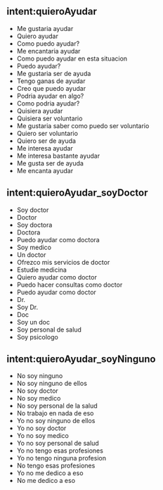 ## intent:quieroAyudar
- Me gustaria ayudar
- Quiero ayudar
- Como puedo ayudar?
- Me encantaria ayudar
- Como puedo ayudar en esta situacion
- Puedo ayudar?
- Me gustaria ser de ayuda
- Tengo ganas de ayudar
- Creo que puedo ayudar
- Podria ayudar en algo?
- Como podria ayudar?
- Quisiera ayudar
- Quisiera ser voluntario
- Me gustaria saber como puedo ser voluntario
- Quiero ser voluntario
- Quiero ser de ayuda
- Me interesa ayudar
- Me interesa bastante ayudar
- Me gusta ser de ayuda
- Me encanta ayudar

## intent:quieroAyudar_soyDoctor
- Soy doctor
- Doctor
- Soy doctora
- Doctora
- Puedo ayudar como doctora
- Soy medico
- Un doctor
- Ofrezco mis servicios de doctor
- Estudie medicina
- Quiero ayudar como doctor
- Puedo hacer consultas como doctor
- Puedo ayudar como doctor
- Dr.
- Soy Dr.
- Doc
- Soy un doc
- Soy personal de salud
- Soy psicologo

## intent:quieroAyudar_soyNinguno
- No soy ninguno
- No soy ninguno de ellos
- No soy doctor
- No soy medico
- No soy personal de la salud
- No trabajo en nada de eso
- Yo no soy ninguno de ellos
- Yo no soy doctor
- Yo no soy medico
- Yo no soy personal de salud
- Yo no tengo esas profesiones
- Yo no tengo ninguna profesion
- No tengo esas profesiones
- Yo no me dedico a eso
- No me dedico a eso
